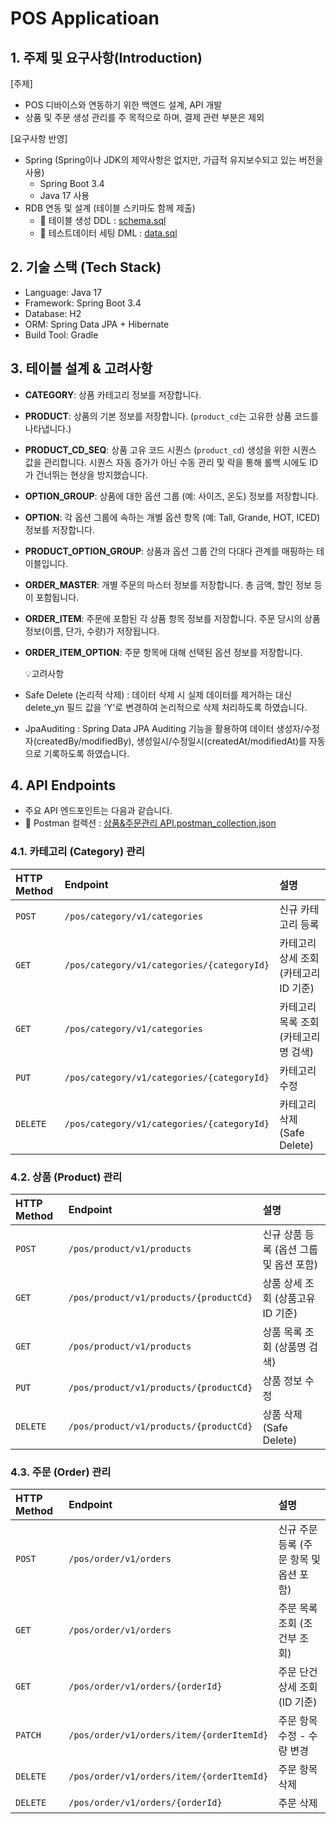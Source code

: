 # POS Applicatioan 

## 1. 주제 및 요구사항(Introduction)
[주제]
- POS 디바이스와 연동하기 위한 백엔드 설계, API 개발
- 상품 및 주문 생성 관리를 주 목적으로 하며, 결제 관련 부분은 제외     

[요구사항 반영]
- Spring (Spring이나 JDK의 제약사항은 없지만, 가급적 유지보수되고 있는 버전을 사용) 
  - Spring Boot 3.4 
  - Java 17 사용 
- RDB 연동 및 설계 (테이블 스키마도 함께 제출) 
  - 🔖 테이블 생성 DDL : [schema.sql](src/main/resources/schema.sql)
  - 🔖 테스트데이터 세팅 DML : [data.sql](src/main/resources/data.sql)

## 2. 기술 스택 (Tech Stack)
* Language: Java 17
* Framework: Spring Boot 3.4
* Database: H2
* ORM: Spring Data JPA + Hibernate
* Build Tool: Gradle
 
## 3. 테이블 설계 & 고려사항
- **CATEGORY**: 상품 카테고리 정보를 저장합니다.
- **PRODUCT**: 상품의 기본 정보를 저장합니다. (`product_cd`는 고유한 상품 코드를 나타냅니다.)
- **PRODUCT_CD_SEQ**: 상품 고유 코드 시퀀스 (`product_cd`) 생성을 위한 시퀀스 값을 관리합니다. 시퀀스 자동 증가가 아닌 수동 관리 및 락을 통해 롤백 시에도 ID가 건너뛰는 현상을 방지했습니다.
- **OPTION_GROUP**: 상품에 대한 옵션 그룹 (예: 사이즈, 온도) 정보를 저장합니다.
- **OPTION**: 각 옵션 그룹에 속하는 개별 옵션 항목 (예: Tall, Grande, HOT, ICED) 정보를 저장합니다.
- **PRODUCT_OPTION_GROUP**: 상품과 옵션 그룹 간의 다대다 관계를 매핑하는 테이블입니다.
- **ORDER_MASTER**: 개별 주문의 마스터 정보를 저장합니다. 총 금액, 할인 정보 등이 포함됩니다.
- **ORDER_ITEM**: 주문에 포함된 각 상품 항목 정보를 저장합니다. 주문 당시의 상품 정보(이름, 단가, 수량)가 저장됩니다.
- **ORDER_ITEM_OPTION**: 주문 항목에 대해 선택된 옵션 정보를 저장합니다.   


  💡고려사항
- Safe Delete (논리적 삭제) : 데이터 삭제 시 실제 데이터를 제거하는 대신 delete_yn 필드 값을 'Y'로 변경하여 논리적으로 삭제 처리하도록 하였습니다.
- JpaAuditing : Spring Data JPA Auditing 기능을 활용하여 데이터 생성자/수정자(createdBy/modifiedBy), 생성일시/수정일시(createdAt/modifiedAt)를 자동으로 기록하도록 하였습니다.


## 4. API Endpoints
* 주요 API 엔드포인트는 다음과 같습니다.     
* 🔖 Postman 컬렉션 :  [상품&주문관리 API.postman_collection.json](src/main/resources/api_collection_product_order.json)

### 4.1. 카테고리 (Category) 관리

| HTTP Method | Endpoint                     | 설명                     |
| :---------- | :--------------------------- |:-----------------------|
| `POST`      | `/pos/category/v1/categories`| 신규 카테고리 등록             |
| `GET`       | `/pos/category/v1/categories/{categoryId}` | 카테고리 상세 조회 (카테고리ID 기준) |
| `GET`       | `/pos/category/v1/categories`| 카테고리 목록 조회 (카테고리명 검색)  |
| `PUT`       | `/pos/category/v1/categories/{categoryId}` | 카테고리 수정               |
| `DELETE`    | `/pos/category/v1/categories/{categoryId}` | 카테고리 삭제 (Safe Delete)  |

### 4.2. 상품 (Product) 관리

| HTTP Method | Endpoint                     | 설명                       |
| :---------- | :--------------------------- |:-------------------------|
| `POST`      | `/pos/product/v1/products`   | 신규 상품 등록 (옵션 그룹 및 옵션 포함) |
| `GET`       | `/pos/product/v1/products/{productCd}` | 상품 상세 조회 (상품고유ID 기준)     |
| `GET`       | `/pos/product/v1/products`   | 상품 목록 조회 (상품명 검색)        |
| `PUT`       | `/pos/product/v1/products/{productCd}` | 상품 정보 수정                 |
| `DELETE`    | `/pos/product/v1/products/{productCd}` | 상품 삭제 (Safe Delete)      |


### 4.3. 주문 (Order) 관리

| HTTP Method | Endpoint                     | 설명                       |
| :---------- | :--------------------------- |:-------------------------|
| `POST`      | `/pos/order/v1/orders`       | 신규 주문 등록 (주문 항목 및 옵션 포함) |
| `GET`       | `/pos/order/v1/orders`       | 주문 목록 조회 (조건부 조회)        |
| `GET`       | `/pos/order/v1/orders/{orderId}` | 주문 단건 상세 조회 (ID 기준)      |
| `PATCH`     | `/pos/order/v1/orders/item/{orderItemId}` | 주문 항목 수정 - 수량 변경         |
| `DELETE`    | `/pos/order/v1/orders/item/{orderItemId}` | 주문 항목 삭제                 |
| `DELETE`    | `/pos/order/v1/orders/{orderId}` | 주문 삭제                    |


